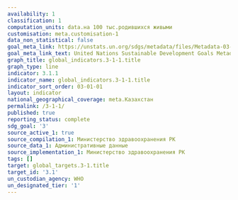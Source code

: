 ```yaml
---
availability: 1
classification: 1
computation_units: data.на 100 тыс.родившихся живыми
customisation: meta.customisation-1
data_non_statistical: false
goal_meta_link: https://unstats.un.org/sdgs/metadata/files/Metadata-03-01-01.pdf
goal_meta_link_text: United Nations Sustainable Development Goals Metadata (pdf 865kB)
graph_title: global_indicators.3-1-1.title
graph_type: line
indicator: 3.1.1
indicator_name: global_indicators.3-1-1.title
indicator_sort_order: 03-01-01
layout: indicator
national_geographical_coverage: meta.Казахстан
permalink: /3-1-1/
published: true
reporting_status: complete
sdg_goal: '3'
source_active_1: true
source_compilation_1: Министерство здравоохранения РК
source_data_1: Административные данные
source_implementation_1: Министерство здравоохранения РК
tags: []
target: global_targets.3-1.title
target_id: '3.1'
un_custodian_agency: WHO
un_designated_tier: '1'
---
```

